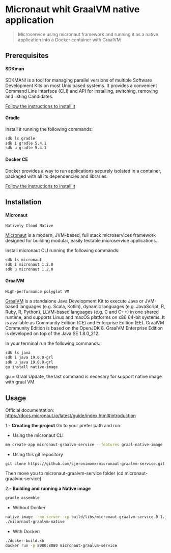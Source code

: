 # Micronaut whit GraalVM native application
> Microservice using micronaut framework and running it as a native application into a Docker container with GraalVM

## Prerequisites
#### SDKman
SDKMAN! is a tool for managing parallel versions of multiple Software Development Kits on most Unix based systems.
It provides a convenient Command Line Interface (CLI) and API for installing, switching, removing and listing Candidates.

[Follow the instructions to install it](https://sdkman.io/install)


#### Gradle
Install it running the following commands:
```bash
sdk ls gradle
sdk i gradle 5.4.1
sdk u gradle 5.4.1
```


#### Docker CE
Docker provides a way to run applications securely isolated in a container, packaged with all its dependencies and libraries.

[Follow the instructions to install it](https://docs.docker.com/install/)




## Installation

#### Micronaut
`Natively Cloud Native`

[Micronaut](https://micronaut.io/) is a modern, JVM-based, full stack microservices framework designed for building modular,
easily testable microservice applications. 

Install micronaut CLI running the following commands:
```bash
sdk ls micronaut
sdk i micronaut 1.2.0
sdk u micronaut 1.2.0
```


#### GraalVM
`High-performance polyglot VM`

[GraalVM](https://www.graalvm.org/) is a standalone Java Development Kit to execute Java or JVM-based languages 
(e.g. Scala, Kotlin), dynamic languages (e.g. JavaScript, R, Ruby, R, Python), LLVM-based languages (e.g. C and C++) in 
one shared runtime, and supports Linux and macOS platforms on x86 64-bit systems. It is available as Community Edition (CE) 
and Enterprise Edition (EE). GraalVM Community Edition is based on the OpenJDK 8. GraalVM Enterprise Edition is developed 
on top of the Java SE 1.8.0_212.

In your terminal run the following commands:
```bash
sdk ls java
sdk i java 19.0.0-grl
sdk u java 19.0.0-grl
gu install native-image
```
gu = Graal Update, the last command is necesary for support native image with graal VM



## Usage
Official documentation:
https://docs.micronaut.io/latest/guide/index.html#introduction

1.- **Creating the project**
Go to your prefer path and run:

- Using the micronaut CLI
```bash
mn create-app micronaut-graalvm-service --features graal-native-image

```

- Using this git repository
```
git clone https://github.com/cjeronimomx/micronaut-graalvm-service.git
``` 

Then move you to micronaut-graalvm-service folder (cd micronaut-graalvm-service).

2.- **Building and running a Native image**
```bash
gradle assemble
```
- Without Docker
```bash
native-image --no-server -cp build/libs/micronaut-graalvm-service-0.1.jar
./micornaut-graalvm-native
```
- With Docker:
```bash
./docker-build.sh
docker run -p 8080:8080 micronaut-graalvm-service
```
